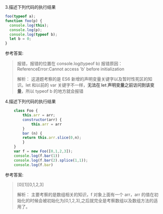 3.描述下列代码的执行结果

```js
foo(typeof a);
function foo(p) {
  console.log(this);
  console.log(p);
  console.log(typeof b);
  let b = 0;
}
```

参考答案:

> 报错，报错的位置在 console.log(typeof b)
> 报错原因：ReferenceError:Cannot access 'b' before initialization
>
> 解析：
> 这道题考察的是 ES6 新增的声明变量关键字以及暂时性死区的知识。let 和以前的 var 关键字不一样，**无法在 let 声明变量之前访问到该变量**，所以 typeof b 的地方就会报错

4.描述下列代码的执行结果

```js
    class Foo {
        this.arr = arr;
        constructor(arr) {
            this.arr = arr
        }
        bar (n) {
        return this.arr.slice(0,n);
        }
    }
    var f = new Foo([0,1,2,3]);
    console.log(f.bar(1))
    console.log(f.bar(2).splice(1,1));
    console.log(f.bar)
```

参考答案:

> [0][1][0,1,2,3]
>
> 解析：
> 主要考察的是数组相关的知识，f 对象上面有一个 arr，arr 的值在初始化的时候会被初始化为[0,1,2,3],之后就完全是考察数组以及数组方法的适用了。
